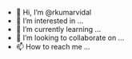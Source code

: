 - 👋 Hi, I’m @rkumarvidal
- 👀 I’m interested in ...
- 🌱 I’m currently learning ...
- 💞️ I’m looking to collaborate on ...
- 📫 How to reach me ...

<!---
rkumarvidal/rkumarvidal is a ✨ special ✨ repository because its `README.md` (this file) appears on your GitHub profile.
You can click the Preview link to take a look at your changes.
--->
